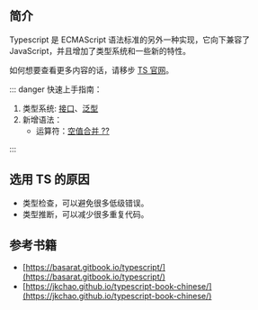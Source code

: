 <PageHeader content="Typescript: JS 类型检查工具" />

## 简介

Typescript 是 ECMAScript 语法标准的另外一种实现，它向下兼容了 JavaScript，并且增加了类型系统和一些新的特性。

如何想要查看更多内容的话，请移步 [TS 官网](https://www.typescriptlang.org/)。

::: danger 快速上手指南：

1. 类型系统: [接口](/packages/ts/type-system#什么是接口)、[泛型](/packages/ts/type-system#什么是泛型)
2. 新增语法：
   - 运算符：[空值合并 ??](/packages/ts/grammar.md#空值合并)

:::

## 选用 TS 的原因

- 类型检查，可以避免很多低级错误。
- 类型推断，可以减少很多重复代码。

## 参考书籍

- [https://basarat.gitbook.io/typescript/](https://basarat.gitbook.io/typescript/)
- [https://jkchao.github.io/typescript-book-chinese/](https://jkchao.github.io/typescript-book-chinese/)
